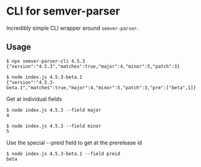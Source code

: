 # CLI for semver-parser

Incredibly simple CLI wrapper around `semver-parser`.

## Usage

```
$ npx semver-parser-cli 4.5.3
{"version":"4.5.3","matches":true,"major":4,"minor":5,"patch":3}

$ node index.js 4.5.3-beta.1
{"version":"4.5.3-beta.1","matches":true,"major":4,"minor":5,"patch":3,"pre":["beta",1]}
```

Get at individual fields

```
$ node index.js 4.5.3 --field major
4

$ node index.js 4.5.3 --field minor
5
```

Use the special --preid field to get at the prerelease id

```
$ node index.js 4.5.3-beta.1 --field preid
beta
```
